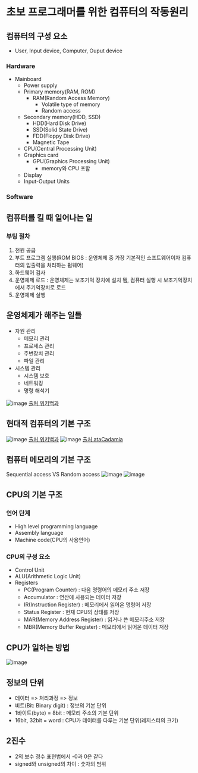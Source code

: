 # 초보 프로그래머를 위한 컴퓨터의 작동원리

## 컴퓨터의 구성 요소
* User, Input device, Computer, Ouput device
### Hardware
* Mainboard
  * Power supply
  * Primary memory(RAM, ROM)
    * RAM(Random Access Memory)
      * Volatile type of memory
      * Random access
  * Secondary memory(HDD, SSD)
    * HDD(Hard Disk Drive)
    * SSD(Solid State Drive)
    * FDD(Floppy Disk Drive)
    * Magnetic Tape
  * CPU(Central Processing Unit)
  * Graphics card
    * GPU(Graphics Processing Unit)
      * memory와 CPU 포함
  * Display
  * Input-Output Units

### Software

## 컴퓨터를 킬 때 일어나는 일
### 부팅 절차
1. 전원 공급
2. 부트 프로그램 실행(ROM BIOS : 운영체제 중 가장 기본적인 소프트웨어이자 컴퓨터의 입출력을 처리하는 펌웨어)
3. 하드웨어 검사
4. 운영체제 로드 : 운영체제는 보조기억 장치에 설치 됌, 컴퓨터 실행 시 보조기억장치에서 주기억장치로 로드
5. 운영체제 실행

## 운영체제가 해주는 일들
* 자원 관리
  * 메모리 관리
  * 프로세스 관리
  * 주변장치 관리
  * 파일 관리
* 시스템 관리
  * 시스템 보호
  * 네트워킹
  * 명령 해석기


 ![image](https://user-images.githubusercontent.com/74703501/128628297-60eb2d4c-ab15-4a6b-b25c-0f93fc607c50.png)
[출처 위키백과](https://ko.wikipedia.org/wiki/%EC%9A%B4%EC%98%81_%EC%B2%B4%EC%A0%9C)

## 현대적 컴퓨터의 기본 구조
![image](https://user-images.githubusercontent.com/74703501/128628397-64432892-9d23-4cbb-ab1f-9176e0834eac.png)
[출처 위키백과](https://ko.wikipedia.org/wiki/%ED%8F%B0_%EB%85%B8%EC%9D%B4%EB%A7%8C_%EA%B5%AC%EC%A1%B0)
![image](https://user-images.githubusercontent.com/74703501/128628484-38ff82de-e54f-47b8-a82e-832264bef284.png)
[출처 ataCadamia](https://datacadamia.com/computer/organization)
## 컴퓨터 메모리의 기본 구조
Sequential access VS Random access
![image](https://user-images.githubusercontent.com/74703501/128628623-7770bfc6-3641-492d-926a-80c3c8e19838.png)
![image](https://user-images.githubusercontent.com/74703501/128628628-82cfdbdd-affd-4995-8f74-f58935687f07.png)
## CPU의 기본 구조
### 언어 단계
* High level programming language
* Assembly language
* Machine code(CPU의 사용언어)

### CPU의 구성 요소
* Control Unit
* ALU(Arithmetic Logic Unit)
* Registers
  * PC(Program Counter) : 다음 명령어의 메모리 주소 저장
  * Accumulator : 연산에 사용되는 데이터 저장
  * IR(Instruction Register) : 메모리에서 읽어온 명령어 저장
  * Status Register : 현재 CPU의 상태를 저장
  * MAR(Memory Address Register) : 읽거나 쓴 메모리주소 저장
  * MBR(Memory Buffer Register) : 메모리에서 읽어온 데이터 저장
## CPU가 일하는 방법
![image](https://user-images.githubusercontent.com/74703501/128628967-b223539b-260b-4e63-b1a0-4f4fec7bf9e6.png)
## 정보의 단위
* 데이터 => 처리과정 => 정보
* 비트(Bit: Binary digit) : 정보의 기본 단위
* 1바이트(byte) = 8bit : 메모리 주소의 기본 단위
* 16bit, 32bit = word : CPU가 데이터를 다루는 기본 단위(레지스터의 크기)

## 2진수
* 2의 보수 정수 표현법에서 -0과 0은 같다
* signed와 unsigned의 차이 : 숫자의 범위
